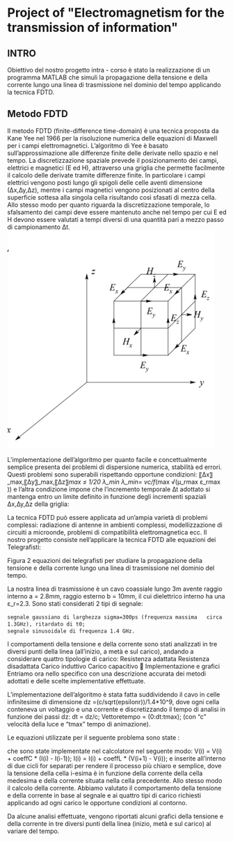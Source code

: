 # Project of "Electromagnetism for the transmission of information"



## INTRO
Obiettivo del nostro progetto intra - corso è stato la realizzazione di un programma MATLAB che simuli la propagazione della tensione e della corrente lungo una linea di trasmissione nel dominio del tempo applicando la tecnica FDTD. 

## Metodo FDTD

Il metodo FDTD (finite-difference time-domain) è una tecnica proposta da Kane Yee nel 1966 per la risoluzione numerica delle equazioni di Maxwell per i campi elettromagnetici. 
L’algoritmo di Yee è basato sull’approssimazione alle differenze finite delle derivate nello spazio e nel tempo. 
La discretizzazione spaziale prevede il posizionamento dei campi, elettrici e magnetici (E ed H), attraverso una griglia che permette facilmente il calcolo delle derivate tramite differenze finite. In particolare i campi elettrici vengono posti lungo gli spigoli delle celle aventi dimensione (∆x,∆y,∆z), mentre i campi magnetici vengono posizionati al centro della superficie sottesa alla singola cella risultando così sfasati di mezza cella.
Allo stesso modo per quanto riguarda la discretizzazione temporale, lo sfalsamento    dei campi deve essere mantenuto anche nel tempo per cui E ed H devono essere valutati a tempi diversi di una quantità pari a mezzo passo di campionamento ∆t.   
![figura 1](readme_image/fig_1.png)

L’implementazione dell’algoritmo per quanto facile e concettualmente semplice presenta dei problemi di dispersione numerica, stabilità ed errori. Questi problemi sono superabili rispettando opportune condizioni:
〖∆x〗_max,〖∆y〗_max,〖∆z〗_max  ≤ 1/20 λ_min    λ_min= vc/f_(max √(μ_rmax ε_rmax )) 
e l’altra condizione impone che l’incremento temporale ∆t adottato si mantenga entro un limite definito in funzione degli incrementi spaziali ∆x,∆y,∆z della griglia:
 

La tecnica FDTD può essere applicata ad un’ampia varietà di problemi complessi: radiazione di antenne in ambienti complessi, modellizzazione di circuiti a microonde, problemi di compatibilità elettromagnetica ecc. 
Il nostro progetto consiste nell’applicare la tecnica FDTD alle equazioni dei Telegrafisti:
 
Figura 2 equazioni dei telegrafisti
per studiare la propagazione della tensione e della corrente lungo una linea di trasmissione nel dominio del tempo.

La nostra linea di trasmissione è un cavo coassiale lungo 3m avente raggio interno a = 2.8mm, raggio esterno b = 10mm, il cui dielettrico interno ha una ε_r=2.3.
Sono stati considerati 2 tipi di segnale:

	segnale gaussiano di larghezza sigma=300ps (frequenza massima   circa 1.3GHz), ritardato di t0;
	segnale sinusoidale di frequenza 1.4 GHz.
I comportamenti della tensione e della corrente sono stati analizzati in tre diversi punti della linea (all’inizio, a metà e sul carico), andando a considerare quattro tipologie di carico:
	Resistenza adattata 
	Resistenza disadattata
	Carico induttivo
	Carico capacitivo 
	Implementazione e grafici
Entriamo ora nello specifico con una descrizione accurata dei metodi adottati e delle scelte implementative effettuate.

L’implementazione dell’algoritmo è stata fatta suddividendo il cavo in celle infinitesime di dimensione dz =(c/sqrt(epsilonr))/1.4*10^9, dove ogni cella conteneva un voltaggio e una corrente e discretizzando il tempo di analisi in funzione dei passi dz: 
dt = dz/c; 
Vettoretempo = (0:dt:tmax);
(con “c” velocità della luce e “tmax” tempo di animazione).

Le equazioni utilizzate per il seguente problema sono state :

                     

                   
che sono state implementate nel calcolatore nel seguente modo:
V(i) = V(i) + coeffC * (I(i) - I(i-1));
I(i) = I(i) + coeffL * (V(i+1) - V(i));
e inserite all’interno di due cicli for separati per rendere il processo più chiaro e semplice, dove la tensione della cella i-esima è in funzione della corrente della cella medesima e della corrente situata nella cella precedente. Allo stesso modo il calcolo della corrente.
Abbiamo valutato il comportamento della tensione e della corrente in base al segnale e ai quattro tipi di carico richiesti applicando ad ogni carico le opportune condizioni al contorno.

Da alcune analisi effettuate, vengono riportati alcuni grafici della tensione e della corrente in tre diversi punti della linea (inizio, metà e sul carico) al variare del tempo.
